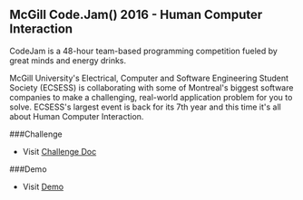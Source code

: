 ## McGill Code.Jam() 2016 - Human Computer Interaction

CodeJam is a 48-hour team-based programming competition fueled by great minds and energy drinks.

McGill University's Electrical, Computer and Software Engineering Student Society (ECSESS) is collaborating with some of Montreal's biggest software companies to make a challenging, real-world application problem for you to solve. ECSESS's largest event is back for its 7th year and this time it's all about Human Computer Interaction.

###Challenge
* Visit [Challenge Doc](https://github.com/dliuproduction/MovieRecommender/blob/master/challenge_senior.pdf)

###Demo

* Visit [Demo](http://159.203.30.223:3000)

